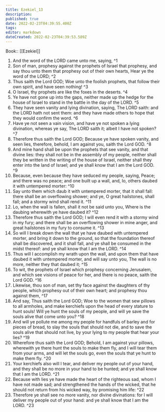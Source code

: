 ```yaml
---
title: Ezekiel_13
description: 
published: true
date: 2022-02-23T04:39:55.400Z
tags: 
editor: markdown
dateCreated: 2022-02-23T04:39:53.589Z
---
```


 Book:: [[Ezekiel]]
 1. And the word of the LORD came unto me, saying, ^1
 2. Son of man, prophesy against the prophets of Israel that prophesy, and say thou unto them that prophesy out of their own hearts, Hear ye the word of the LORD; ^2
 3. Thus saith the Lord GOD; Woe unto the foolish prophets, that follow their own spirit, and have seen nothing! ^3
 4. O Israel, thy prophets are like the foxes in the deserts. ^4
 5. Ye have not gone up into the gaps, neither made up the hedge for the house of Israel to stand in the battle in the day of the LORD. ^5
 6. They have seen vanity and lying divination, saying, The LORD saith: and the LORD hath not sent them: and they have made others to hope that they would confirm the word. ^6
 7. Have ye not seen a vain vision, and have ye not spoken a lying divination, whereas ye say, The LORD saith it; albeit I have not spoken? ^7
 8. Therefore thus saith the Lord GOD; Because ye have spoken vanity, and seen lies, therefore, behold, I am against you, saith the Lord GOD. ^8
 9. And mine hand shall be upon the prophets that see vanity, and that divine lies: they shall not be in the assembly of my people, neither shall they be written in the writing of the house of Israel, neither shall they enter into the land of Israel; and ye shall know that I am the Lord GOD. ^9
 10. Because, even because they have seduced my people, saying, Peace; and there was no peace; and one built up a wall, and, lo, others daubed it with untempered morter: ^10
 11. Say unto them which daub it with untempered morter, that it shall fall: there shall be an overflowing shower; and ye, O great hailstones, shall fall; and a stormy wind shall rend it. ^11
 12. Lo, when the wall is fallen, shall it not be said unto you, Where is the daubing wherewith ye have daubed it? ^12
 13. Therefore thus saith the Lord GOD; I will even rend it with a stormy wind in my fury; and there shall be an overflowing shower in mine anger, and great hailstones in my fury to consume it. ^13
 14. So will I break down the wall that ye have daubed with untempered morter, and bring it down to the ground, so that the foundation thereof shall be discovered, and it shall fall, and ye shall be consumed in the midst thereof: and ye shall know that I am the LORD. ^14
 15. Thus will I accomplish my wrath upon the wall, and upon them that have daubed it with untempered morter, and will say unto you, The wall is no more, neither they that daubed it; ^15
 16. To wit, the prophets of Israel which prophesy concerning Jerusalem, and which see visions of peace for her, and there is no peace, saith the Lord GOD. ^16
 17. Likewise, thou son of man, set thy face against the daughters of thy people, which prophesy out of their own heart; and prophesy thou against them, ^17
 18. And say, Thus saith the Lord GOD; Woe to the women that sew pillows to all armholes, and make kerchiefs upon the head of every stature to hunt souls! Will ye hunt the souls of my people, and will ye save the souls alive that come unto you? ^18
 19. And will ye pollute me among my people for handfuls of barley and for pieces of bread, to slay the souls that should not die, and to save the souls alive that should not live, by your lying to my people that hear your lies? ^19
 20. Wherefore thus saith the Lord GOD; Behold, I am against your pillows, wherewith ye there hunt the souls to make them fly, and I will tear them from your arms, and will let the souls go, even the souls that ye hunt to make them fly. ^20
 21. Your kerchiefs also will I tear, and deliver my people out of your hand, and they shall be no more in your hand to be hunted; and ye shall know that I am the LORD. ^21
 22. Because with lies ye have made the heart of the righteous sad, whom I have not made sad; and strengthened the hands of the wicked, that he should not return from his wicked way, by promising him life: ^22
 23. Therefore ye shall see no more vanity, nor divine divinations: for I will deliver my people out of your hand: and ye shall know that I am the LORD. ^23
